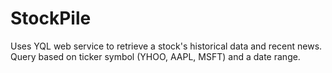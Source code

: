 # StockPile

Uses YQL web service to retrieve a stock's historical data and recent news. Query based on ticker symbol (YHOO, AAPL, MSFT) and a date range.
